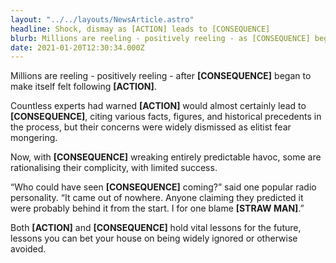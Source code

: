 ```yaml
---
layout: "../../layouts/NewsArticle.astro"
headline: Shock, dismay as [ACTION] leads to [CONSEQUENCE]
blurb: Millions are reeling - positively reeling - as [CONSEQUENCE] began to make itself felt following [ACTION].
date: 2021-01-20T12:30:34.000Z
---
```


Millions are reeling - positively reeling - after **[CONSEQUENCE]** began to make itself felt following **[ACTION]**.

Countless experts had warned **[ACTION]** would almost certainly lead to **[CONSEQUENCE]**, citing various facts, figures, and historical precedents in the process, but their concerns were widely dismissed as elitist fear mongering.

Now, with **[CONSEQUENCE]** wreaking entirely predictable havoc, some are rationalising their complicity, with limited success.

“Who could have seen **[CONSEQUENCE]** coming?” said one popular radio personality. “It came out of nowhere. Anyone claiming they predicted it were probably behind it from the start. I for one blame **[STRAW MAN]**.”

Both **[ACTION]** and **[CONSEQUENCE]** hold vital lessons for the future, lessons you can bet your house on being widely ignored or otherwise avoided.
